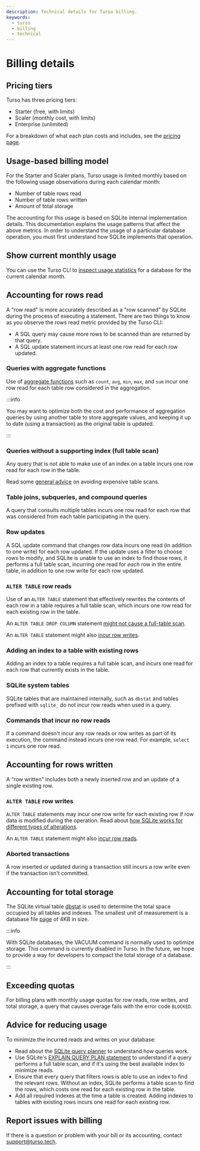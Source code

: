 ```yaml
---
description: Technical details for Turso billing.
keywords:
  - turso
  - billing
  - technical
---
```


# Billing details

## Pricing tiers

Turso has three pricing tiers:

- Starter (free, with limits)
- Scaler (monthly cost, with limits)
- Enterprise (unlimited)

For a breakdown of what each plan costs and includes, see the [pricing page].

## Usage-based billing model

For the Starter and Scaler plans, Turso usage is limited monthly based on the
following usage observations during each calendar month:

- Number of table rows read
- Number of table rows written
- Amount of total storage

The accounting for this usage is based on SQLite internal implementation
details. This documentation explains the usage patterns that affect the above
metrics. In order to understand the usage of a particular database operation,
you must first understand how SQLite implements that operation.

## Show current monthly usage

You can use the Turso CLI to [inspect usage statistics] for a database for the
current calendar month.

## Accounting for rows read

A "row read" is more accurately described as a "row scanned" by SQLite during
the process of executing a statement. There are two things to know as you
observe the rows read metric provided by the Turso CLI:

- A SQL query may cause more rows to be scanned than are returned by that query.
- A SQL update statement incurs at least one row read for each row updated.

### Queries with aggregate functions

Use of [aggregate functions] such as `count`, `avg`, `min`, `max`, and `sum`
incur one row read for each table row considered in the aggregation.

:::info

You may want to optimize both the cost and performance of aggregation queries by
using another table to store aggregate values, and keeping it up to date (using
a transaction) as the original table is updated.

:::

### Queries without a supporting index (full table scan)

Any query that is not able to make use of an index on a table incurs one row
read for each row in the table.

Read some [general advice](#advice-for-reducing-usage) on avoiding expensive
table scans.

### Table joins, subqueries, and compound queries

A query that consults multiple tables incurs one row read for each row that was
considered from each table participating in the query.

### Row updates

A SQL update command that changes row data incurs one read (in addition to one
write) for each row updated. If the update uses a filter to choose rows to
modify, and SQLite is unable to use an index to find those rows, it performs a
full table scan, incurring one read for *each* row in the entire table, in
addition to one row write for each row updated.

### `ALTER TABLE` row reads

Use of an `ALTER TABLE` statement that effectively rewrites the contents of each
row in a table requires a full table scan, which incurs one row read for each
existing row in the table.

An `ALTER TABLE DROP COLUMN` statement [might not cause a full-table scan].

An `ALTER TABLE` statement might also [incur row
writes](#alter-table-row-writes).

### Adding an index to a table with existing rows

Adding an index to a table requires a full table scan, and incurs one read for
each row that currently exists in the table.

### SQLite system tables

SQLite tables that are maintained internally, such as `dbstat` and tables
prefixed with `sqlite_` do not incur row reads when used in a query.

### Commands that incur no row reads

If a command doesn't incur any row reads or row writes as part of its execution,
the command instead incurs one row read. For example, `select 1` incurs one row
read.

## Accounting for rows written

A "row written" includes both a newly inserted row and an update of a single
existing row.

### `ALTER TABLE` row writes

`ALTER TABLE` statements may incur one row write for each existing row if row
data is modified during the operation. Read about [how SQLite works for
different types of alterations].

An `ALTER TABLE` statement might also [incur row reads](#alter-table-row-reads).

### Aborted transactions

A row inserted or updated during a transaction still incurs a row write even if
the transaction isn't committed.

## Accounting for total storage

The SQLite virtual table [dbstat] is used to determine the total space occupied
by all tables and indexes. The smallest unit of measurement is a database file
[page] of 4KB in size.

:::info

With SQLite databases, the VACUUM command is normally used to optimize storage.
This command is currently disabled in Turso. In the future, we hope to provide a
way for developers to compact the total storage of a database.

:::

## Exceeding quotas

For billing plans with monthly usage quotas for row reads, row writes, and total
storage, a query that causes overage fails with the error code `BLOCKED`.

## Advice for reducing usage

To minimize the incurred reads and writes on your database:

- Read about the [SQLite query planner] to understand how queries work.
- Use SQLite's [EXPLAIN QUERY PLAN statement] to understand if a query performs
  a full table scan, and if it's using the best available index to minimize
  reads.
- Ensure that every query that filters rows is able to use an index to find the
  relevant rows. Without an index, SQLite performs a table scan to find the
  rows, which costs one read for each existing row in the table.
- Add all required indexes at the time a table is created. Adding indexes to
  tables with existing rows incurs one read for each existing row.

## Report issues with billing

If there is a question or problem with your bill or its accounting, contact
[support@turso.tech](mailto:support@turso.tech).


[pricing page]: http://turso.tech/pricing
[inspect usage statistics]: /reference/turso-cli#inspect-database-usage
[aggregate functions]: https://www.sqlite.org/lang_aggfunc.html
[SQLite query planner]: https://www.sqlite.org/queryplanner.html
[might not cause a full-table scan]: https://www.sqlite.org/lang_altertable.html
[EXPLAIN QUERY PLAN statement]: https://www.sqlite.org/eqp.html
[page]: https://www.sqlite.org/fileformat.html#pages
[how SQLite works for different types of alterations]: https://www.sqlite.org/lang_altertable.html#how_it_works
[dbstat]: https://www.sqlite.org/dbstat.html
